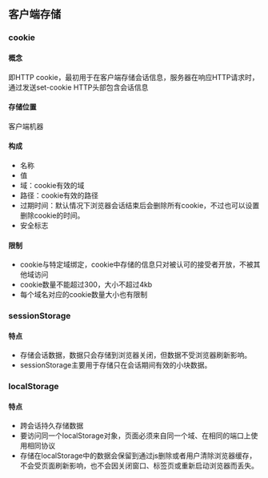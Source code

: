## 客户端存储

### cookie

#### 概念
即HTTP cookie，最初用于在客户端存储会话信息，服务器在响应HTTP请求时，通过发送set-cookie HTTP头部包含会话信息

#### 存储位置
客户端机器

#### 构成

- 名称
- 值
- 域：cookie有效的域
- 路径：cookie有效的路径
- 过期时间：默认情况下浏览器会话结束后会删除所有cookie，不过也可以设置删除cookie的时间。
- 安全标志

#### 限制

- cookie与特定域绑定，cookie中存储的信息只对被认可的接受者开放，不被其他域访问
- cookie数量不能超过300，大小不超过4kb
- 每个域名对应的cookie数量大小也有限制

### sessionStorage

#### 特点
- 存储会话数据，数据只会存储到浏览器关闭，但数据不受浏览器刷新影响。
- sessionStorage主要用于存储只在会话期间有效的小块数据。

### localStorage

#### 特点
- 跨会话持久存储数据
- 要访问同一个localStorage对象，页面必须来自同一个域、在相同的端口上使用相同协议
- 存储在localStorage中的数据会保留到通过js删除或者用户清除浏览器缓存，不会受页面刷新影响，也不会因关闭窗口、标签页或重新启动浏览器而丢失。